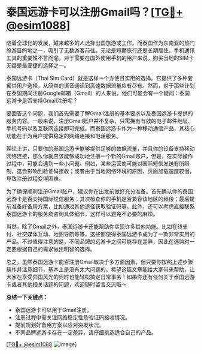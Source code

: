 # 泰国远游卡可以注册Gmail吗？[[TG💪+ @esim1088](https://t.me/s/esim1088)]

随着全球化的发展，越来越多的人选择出国旅游或工作。而泰国作为东南亚的热门旅游目的地之一，吸引了无数游客前往。无论是短期旅行还是长期居住，手机通讯工具的重要性不言而喻。对于需要在国外使用手机的用户来说，购买当地的SIM卡无疑是最便捷的选择之一。

泰国远游卡（Thai Sim Card）就是这样一个方便且实用的选择。它提供了多种套餐供用户选择，从简单的语音通话到高速数据流量应有尽有。然而，对于那些计划在泰国期间注册Google邮箱（Gmail）的人来说，他们可能会有一个疑问：泰国远游卡是否支持Gmail注册呢？

要回答这个问题，我们首先需要了解Gmail注册的基本要求以及泰国远游卡提供的服务内容。一般来说，注册Gmail账户并不复杂，只需拥有有效的电子邮件地址、手机号码以及互联网连接即可完成。而泰国远游卡作为一种移动通信产品，其核心功能在于为用户提供稳定的网络连接和电话服务。

理论上讲，只要你的泰国远游卡能够提供足够的数据流量，并且你的设备支持移动网络连接，那么你就应该能够成功地注册一个新的Gmail账户。但是，在实际操作过程中，可能会遇到一些小问题。例如，某些运营商可能对国际短信发送有所限制，这会影响到验证码接收；或者由于当地网络环境的原因，页面加载速度较慢，导致注册过程变得困难。

为了确保顺利注册Gmail账户，建议你在出发前做好充分准备。首先确认你的泰国远游卡是否支持国际短信服务；其次检查你的手机是否兼容该地区的频段；最后提前准备好备用方案，比如通过其他途径获取验证码等。此外，还可以考虑直接联系泰国远游卡的服务商咨询具体细节，这样可以避免不必要的麻烦。

当然，除了Gmail之外，泰国远游卡还能帮助你实现许多其他功能。比如在线支付、社交媒体互动、地图导航等等。这些都使得泰国远游卡成为了一款非常实用的产品。不过值得注意的是，不同品牌的远游卡之间可能存在差异，因此在选购时一定要根据自己的需求做出明智的选择。

总之，虽然泰国远游卡能否注册Gmail取决于多方面因素，但只要你按照上述步骤操作并注意细节，基本上是没有太大问题的。希望这篇文章能给大家带来帮助，让大家在享受异国风光的同时也能轻松搞定日常事务！如果你还有任何关于泰国远游卡或者其他相关话题的问题，欢迎随时留言交流哦～

**总结一下关键点：**
- 泰国远游卡可以用于Gmail注册。
- 注册过程中需关注网络稳定性及验证码接收情况。
- 提前规划好备用方案以应对突发状况。
- 不同品牌远游卡存在一定差异，请仔细挑选适合自己的产品。

[[TG💪+ @esim1088](https://t.me/s/esim1088) ![Image](https://i.postimg.cc/4NQfJmqS/Snipaste-2025-05-13-00-14-12.png)]